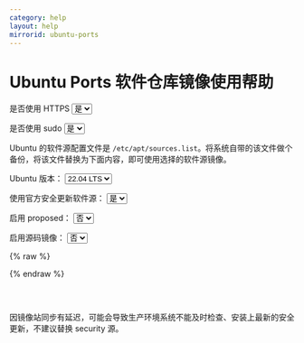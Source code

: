 ```yaml
---
category: help
layout: help
mirrorid: ubuntu-ports
---
```


<!-- 本 markdown 从 mirrorz-org/mirrorz-help 自动生成，如需修改，请修改 mirrorz-org/mirrorz-help 的对应部分 -->

# Ubuntu Ports 软件仓库镜像使用帮助

<form class="form-inline">
<div class="form-group">
	<label>是否使用 HTTPS</label>
	<select id="http-select" class="form-control content-select" data-target="#content-0">
	  <option data-http_protocol="https://" selected>是</option>
	  <option data-http_protocol="http://">否</option>
	</select>
</div>
</form>


<form class="form-inline">
<div class="form-group">
	<label>是否使用 sudo</label>
	<select id="sudo-select" class="form-control content-select" data-target="#content-0">
	  <option data-sudo="sudo " data-sudoE="sudo -E " selected>是</option>
	  <option data-sudo="" data-sudoE="">否</option>
	</select>
</div>
</form>



Ubuntu 的软件源配置文件是 `/etc/apt/sources.list`。将系统自带的该文件做个备份，将该文件替换为下面内容，即可使用选择的软件源镜像。



<form class="form-inline">
<div class="form-group">
  <label>Ubuntu 版本：</label>
    <select id="select-0-0" class="form-control content-select" data-target="#content-0">
      <option data-release_name="jammy" selected>22.04 LTS</option>
      <option data-release_name="lunar">23.04</option>
      <option data-release_name="kinetic">22.10</option>
      <option data-release_name="focal">20.04 LTS</option>
      <option data-release_name="bionic">18.04 LTS</option>
      <option data-release_name="xenial">16.04 LTS</option>
      <option data-release_name="trusty">14.04 LTS</option>
    </select>
</div>
</form>

<form class="form-inline">
<div class="form-group">
  <label>使用官方安全更新软件源：</label>
    <select id="select-0-1" class="form-control content-select" data-target="#content-0">
      <option data-security_mirror="# " data-security_official="" selected>是</option>
      <option data-security_mirror="" data-security_official="# ">否</option>
    </select>
</div>
</form>

<form class="form-inline">
<div class="form-group">
  <label>启用 proposed：</label>
    <select id="select-0-2" class="form-control content-select" data-target="#content-0">
      <option data-enable_proposed="# " selected>否</option>
      <option data-enable_proposed="">是</option>
    </select>
</div>
</form>

<form class="form-inline">
<div class="form-group">
  <label>启用源码镜像：</label>
    <select id="select-0-3" class="form-control content-select" data-target="#content-0">
      <option data-enable_source="# " selected>否</option>
      <option data-enable_source="">是</option>
    </select>
</div>
</form>

{% raw %}
<script id="template-0" type="x-tmpl-markup">
# 默认注释了源码镜像以提高 apt update 速度，如有需要可自行取消注释
deb {{http_protocol}}{{mirror}}/ {{release_name}} main restricted universe multiverse
{{enable_source}}deb-src {{http_protocol}}{{mirror}}/ {{release_name}} main restricted universe multiverse
deb {{http_protocol}}{{mirror}}/ {{release_name}}-updates main restricted universe multiverse
{{enable_source}}deb-src {{http_protocol}}{{mirror}}/ {{release_name}}-updates main restricted universe multiverse
deb {{http_protocol}}{{mirror}}/ {{release_name}}-backports main restricted universe multiverse
{{enable_source}}deb-src {{http_protocol}}{{mirror}}/ {{release_name}}-backports main restricted universe multiverse

{{security_mirror}}deb {{http_protocol}}{{mirror}}/ {{release_name}}-security main restricted universe multiverse
{{security_mirror}}{{enable_source}}deb-src {{http_protocol}}{{mirror}}/ {{release_name}}-security main restricted universe multiverse

{{security_official}}deb http://ports.ubuntu.com/ubuntu-ports/ {{release_name}}-security main restricted universe multiverse
{{security_official}}{{enable_source}}deb-src http://ports.ubuntu.com/ubuntu-ports/ {{release_name}}-security main restricted universe multiverse

# 预发布软件源，不建议启用
{{enable_proposed}}deb {{http_protocol}}{{mirror}}/ {{release_name}}-proposed main restricted universe multiverse
{{enable_proposed}}{{enable_source}}deb-src {{http_protocol}}{{mirror}}/ {{release_name}}-proposed main restricted universe multiverse
</script>
{% endraw %}

<p></p>

<pre>
<code id="content-0" class="language-properties" data-template="#template-0" data-select="#http-select,#sudo-select,#select-0-0,#select-0-1,#select-0-2,#select-0-3">
</code>
</pre>


因镜像站同步有延迟，可能会导致生产环境系统不能及时检查、安装上最新的安全更新，不建议替换 security 源。

